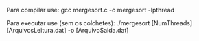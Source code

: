 Para compilar use:
gcc mergesort.c -o mergesort -lpthread



Para executar use (sem os colchetes):
./mergesort [NumThreads] [ArquivosLeitura.dat] -o [ArquivoSaida.dat]
